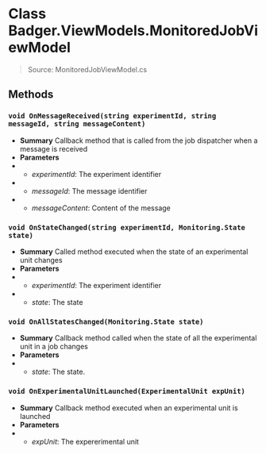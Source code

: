 # Class Badger.ViewModels.MonitoredJobViewModel
> Source: MonitoredJobViewModel.cs
## Methods
### ``void OnMessageReceived(string experimentId, string messageId, string messageContent)``
* **Summary**
  Callback method that is called from the job dispatcher when a message is received
* **Parameters**
* * _experimentId_: The experiment identifier
* * _messageId_: The message identifier
* * _messageContent_: Content of the message
### ``void OnStateChanged(string experimentId, Monitoring.State state)``
* **Summary**
  Called method executed when the state of an experimental unit changes
* **Parameters**
* * _experimentId_: The experiment identifier
* * _state_: The state
### ``void OnAllStatesChanged(Monitoring.State state)``
* **Summary**
  Callback method called when the state of all the experimental unit in a job changes
* **Parameters**
* * _state_: The state.
### ``void OnExperimentalUnitLaunched(ExperimentalUnit expUnit)``
* **Summary**
  Callback method executed when an experimental unit is launched
* **Parameters**
* * _expUnit_: The expererimental unit
